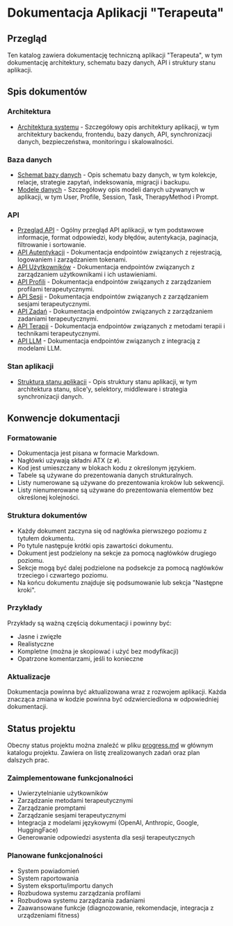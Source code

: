 # Dokumentacja Aplikacji "Terapeuta"

## Przegląd

Ten katalog zawiera dokumentację techniczną aplikacji "Terapeuta", w tym dokumentację architektury, schematu bazy danych, API i struktury stanu aplikacji.

## Spis dokumentów

### Architektura

- [Architektura systemu](architecture.md) - Szczegółowy opis architektury aplikacji, w tym architektury backendu, frontendu, bazy danych, API, synchronizacji danych, bezpieczeństwa, monitoringu i skalowalności.

### Baza danych

- [Schemat bazy danych](database_schema.md) - Opis schematu bazy danych, w tym kolekcje, relacje, strategie zapytań, indeksowania, migracji i backupu.
- [Modele danych](data-models.md) - Szczegółowy opis modeli danych używanych w aplikacji, w tym User, Profile, Session, Task, TherapyMethod i Prompt.

### API

- [Przegląd API](api_overview.md) - Ogólny przegląd API aplikacji, w tym podstawowe informacje, format odpowiedzi, kody błędów, autentykacja, paginacja, filtrowanie i sortowanie.
- [API Autentykacji](api_auth.md) - Dokumentacja endpointów związanych z rejestracją, logowaniem i zarządzaniem tokenami.
- [API Użytkowników](api_users.md) - Dokumentacja endpointów związanych z zarządzaniem użytkownikami i ich ustawieniami.
- [API Profili](api_profiles.md) - Dokumentacja endpointów związanych z zarządzaniem profilami terapeutycznymi.
- [API Sesji](api_sessions.md) - Dokumentacja endpointów związanych z zarządzaniem sesjami terapeutycznymi.
- [API Zadań](api_tasks.md) - Dokumentacja endpointów związanych z zarządzaniem zadaniami terapeutycznymi.
- [API Terapii](api_therapy.md) - Dokumentacja endpointów związanych z metodami terapii i technikami terapeutycznymi.
- [API LLM](api_llm.md) - Dokumentacja endpointów związanych z integracją z modelami LLM.

### Stan aplikacji

- [Struktura stanu aplikacji](app_state.md) - Opis struktury stanu aplikacji, w tym architektura stanu, slice'y, selektory, middleware i strategia synchronizacji danych.

## Konwencje dokumentacji

### Formatowanie

- Dokumentacja jest pisana w formacie Markdown.
- Nagłówki używają składni ATX (z `#`).
- Kod jest umieszczany w blokach kodu z określonym językiem.
- Tabele są używane do prezentowania danych strukturalnych.
- Listy numerowane są używane do prezentowania kroków lub sekwencji.
- Listy nienumerowane są używane do prezentowania elementów bez określonej kolejności.

### Struktura dokumentów

- Każdy dokument zaczyna się od nagłówka pierwszego poziomu z tytułem dokumentu.
- Po tytule następuje krótki opis zawartości dokumentu.
- Dokument jest podzielony na sekcje za pomocą nagłówków drugiego poziomu.
- Sekcje mogą być dalej podzielone na podsekcje za pomocą nagłówków trzeciego i czwartego poziomu.
- Na końcu dokumentu znajduje się podsumowanie lub sekcja "Następne kroki".

### Przykłady

Przykłady są ważną częścią dokumentacji i powinny być:
- Jasne i zwięzłe
- Realistyczne
- Kompletne (można je skopiować i użyć bez modyfikacji)
- Opatrzone komentarzami, jeśli to konieczne

### Aktualizacje

Dokumentacja powinna być aktualizowana wraz z rozwojem aplikacji. Każda znacząca zmiana w kodzie powinna być odzwierciedlona w odpowiedniej dokumentacji.

## Status projektu

Obecny status projektu można znaleźć w pliku [progress.md](../progress.md) w głównym katalogu projektu. Zawiera on listę zrealizowanych zadań oraz plan dalszych prac.

### Zaimplementowane funkcjonalności

- Uwierzytelnianie użytkowników
- Zarządzanie metodami terapeutycznymi
- Zarządzanie promptami
- Zarządzanie sesjami terapeutycznymi
- Integracja z modelami językowymi (OpenAI, Anthropic, Google, HuggingFace)
- Generowanie odpowiedzi asystenta dla sesji terapeutycznych

### Planowane funkcjonalności

- System powiadomień
- System raportowania
- System eksportu/importu danych
- Rozbudowa systemu zarządzania profilami
- Rozbudowa systemu zarządzania zadaniami
- Zaawansowane funkcje (diagnozowanie, rekomendacje, integracja z urządzeniami fitness)
